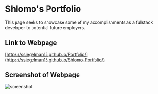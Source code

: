 # Shlomo's Portfolio

This page seeks to showcase some of my accomplishments as a fullstack developer to potential future employers.

## Link to Webpage

[https://ssiegelman15.github.io/Portfolio/](https://ssiegelman15.github.io/Shlomo-Portfolio/)

## Screenshot of Webpage

![screenshot](https://user-images.githubusercontent.com/70458726/172670607-ad0bd77a-1140-4e1b-9ff8-f825cf99d784.png)
